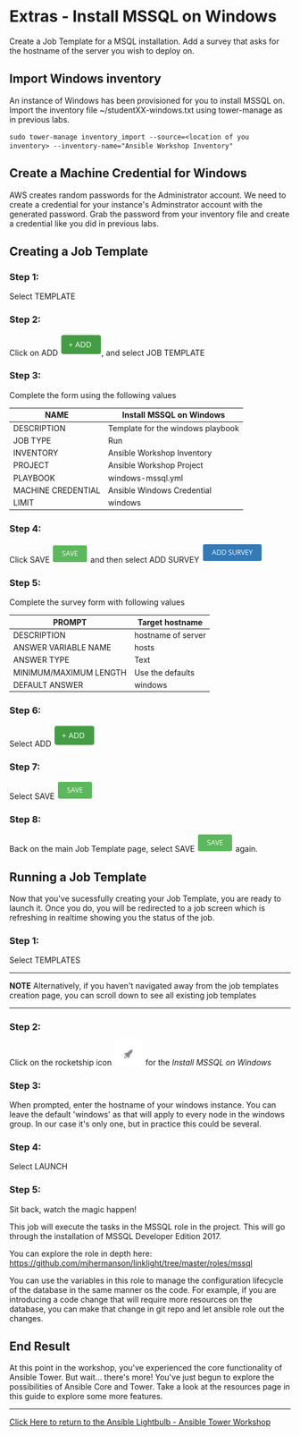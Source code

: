 # Extras - Install MSSQL on Windows

Create a Job Template for a MSQL installation. Add a survey that asks for the hostname of the server you wish to deploy on. 

## Import Windows inventory

An instance of Windows has been provisioned for you to install MSSQL on. Import the inventory file ~/studentXX-windows.txt using tower-manage as in previous labs.

```
sudo tower-manage inventory_import --source=<location of you inventory> --inventory-name="Ansible Workshop Inventory"
```

## Create a Machine Credential for Windows

AWS creates random passwords for the Administrator account. We need to create a credential for your instance's Adminstrator account with the generated password. Grab the password from your inventory file and create a credential like you did in previous labs.

## Creating a Job Template

### Step 1:

Select TEMPLATE

### Step 2:

Click on ADD ![Add button](at_add.png), and select JOB TEMPLATE

### Step 3:

Complete the form using the following values

NAME | Install MSSQL on Windows
-----|-------------------------
DESCRIPTION|Template for the windows playbook
JOB TYPE|Run
INVENTORY|Ansible Workshop Inventory
PROJECT|Ansible Workshop Project
PLAYBOOK|windows-mssql.yml
MACHINE CREDENTIAL|Ansible Windows Credential
LIMIT|windows

<!--![Job Template Form](at_jt_detail.png) -->

### Step 4:

Click SAVE ![Save button](at_save.png) and then select ADD SURVEY ![Add](at_addsurvey.png)

### Step 5:

Complete the survey form with following values

PROMPT|Target hostname
------|------------------------------------------------
DESCRIPTION|hostname of server
ANSWER VARIABLE NAME|hosts
ANSWER TYPE|Text
MINIMUM/MAXIMUM LENGTH| Use the defaults
DEFAULT ANSWER| windows

<!-- ![Survey Form](at_survey_detail.png) -->


### Step 6:

Select ADD ![Add button](at_add.png)

### Step 7:

Select SAVE ![Add button](at_save.png)

### Step 8:

Back on the main Job Template page, select SAVE ![Add button](at_save.png) again.

## Running a Job Template

Now that you've sucessfully creating your Job Template, you are ready to launch it.
Once you do, you will be redirected to a job screen which is refreshing in realtime
showing you the status of the job.


### Step 1:

Select TEMPLATES

---
**NOTE**
Alternatively, if you haven't navigated away from the job templates creation page, you can scroll down to see all existing job templates

---

### Step 2:

Click on the rocketship icon ![Launch button](at_launch_icon.png) for the *Install MSSQL on Windows*

### Step 3:

When prompted, enter the hostname of your windows instance. You can leave the default 'windows' as that will apply to every node in the windows group. In our case it's only one, but in practice this could be several.

<!-- ![Survey Prompt](at_survey_prompt.png) -->

### Step 4:

Select LAUNCH <!-- ![Survey launch button](at_survey_launch.png) -->

### Step 5:

Sit back, watch the magic happen!

This job will execute the tasks in the MSSQL role in the project. This will go through the installation of MSSQL Developer Edition 2017. 

You can explore the role in depth here: https://github.com/mjhermanson/linklight/tree/master/roles/mssql

You can use the variables in this role to manage the configuration lifecycle of the database in the same manner os the code. For example, if you are introducing a code change that will require more resources on the database, you can make that change in git repo and let ansible role out the changes. 


## End Result
At this point in the workshop, you've experienced the core functionality of Ansible Tower.  But wait... there's more! You've just begun to explore the possibilities of Ansible Core and Tower.  Take a look at the resources page in this guide to explore some more features.



---

[Click Here to return to the Ansible Lightbulb - Ansible Tower Workshop](../README.md)
